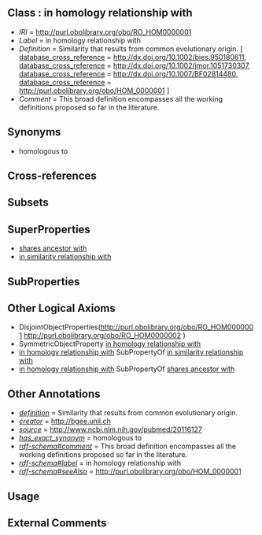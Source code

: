 
## Class : in homology relationship with

 * *IRI* = http://purl.obolibrary.org/obo/RO_HOM0000001
 * *Label* = in homology relationship with
 * *Definition* = Similarity that results from common evolutionary origin. [ [database_cross_reference](../../ef/oboInOwl#hasDbXref.md) = http://dx.doi.org/10.1002/bies.950180611, [database_cross_reference](../../ef/oboInOwl#hasDbXref.md) = http://dx.doi.org/10.1002/jmor.1051730307, [database_cross_reference](../../ef/oboInOwl#hasDbXref.md) = http://dx.doi.org/10.1007/BF02814480, [database_cross_reference](../../ef/oboInOwl#hasDbXref.md) = http://purl.obolibrary.org/obo/HOM_0000001 ]
 * *Comment* = This broad definition encompasses all the working definitions proposed so far in the literature.

## Synonyms

 * homologous to

## Cross-references


## Subsets


## SuperProperties

 * [shares ancestor with](../../RO/58/RO_0002158.md)
 * [in similarity relationship with](../../RO/00/RO_HOM0000000.md)

## SubProperties


## Other Logical Axioms

 * DisjointObjectProperties(<http://purl.obolibrary.org/obo/RO_HOM0000001> <http://purl.obolibrary.org/obo/RO_HOM0000002> )
 * SymmetricObjectProperty [in homology relationship with](../../RO/01/RO_HOM0000001.md)
 * [in homology relationship with](../../RO/01/RO_HOM0000001.md) SubPropertyOf [in similarity relationship with](../../RO/00/RO_HOM0000000.md)
 * [in homology relationship with](../../RO/01/RO_HOM0000001.md) SubPropertyOf [shares ancestor with](../../RO/58/RO_0002158.md)

## Other Annotations

 * *[definition](../../IAO/15/IAO_0000115.md)* = Similarity that results from common evolutionary origin.
 * *[creator](../../or/creator.md)* = http://bgee.unil.ch
 * *[source](../../ce/source.md)* = http://www.ncbi.nlm.nih.gov/pubmed/20116127
 * *[has_exact_synonym](../../ym/oboInOwl#hasExactSynonym.md)* = homologous to
 * *[rdf-schema#comment](../../nt/rdf-schema#comment.md)* = This broad definition encompasses all the working definitions proposed so far in the literature.
 * *[rdf-schema#label](../../el/rdf-schema#label.md)* = in homology relationship with
 * *[rdf-schema#seeAlso](../../so/rdf-schema#seeAlso.md)* = http://purl.obolibrary.org/obo/HOM_0000001

## Usage


## External Comments

